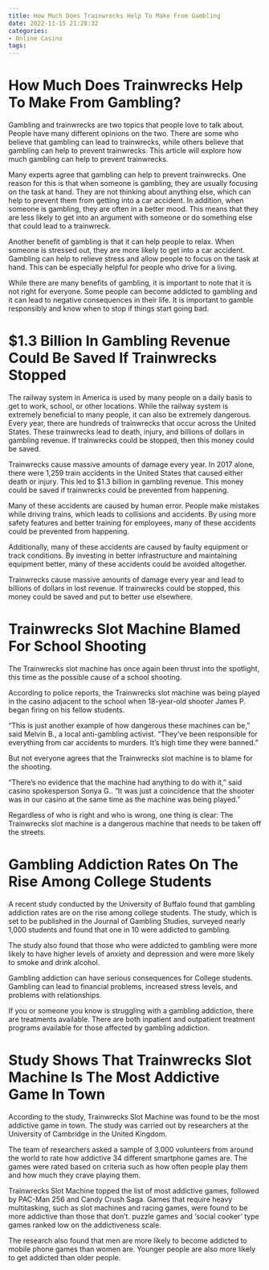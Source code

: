 ```yaml
---
title: How Much Does Trainwrecks Help To Make From Gambling
date: 2022-11-15 21:28:32
categories:
- Online Casino
tags:
---
```



#  How Much Does Trainwrecks Help To Make From Gambling?

Gambling and trainwrecks are two topics that people love to talk about. People have many different opinions on the two. There are some who believe that gambling can lead to trainwrecks, while others believe that gambling can help to prevent trainwrecks. This article will explore how much gambling can help to prevent trainwrecks.

Many experts agree that gambling can help to prevent trainwrecks. One reason for this is that when someone is gambling, they are usually focusing on the task at hand. They are not thinking about anything else, which can help to prevent them from getting into a car accident. In addition, when someone is gambling, they are often in a better mood. This means that they are less likely to get into an argument with someone or do something else that could lead to a trainwreck.

Another benefit of gambling is that it can help people to relax. When someone is stressed out, they are more likely to get into a car accident. Gambling can help to relieve stress and allow people to focus on the task at hand. This can be especially helpful for people who drive for a living.

While there are many benefits of gambling, it is important to note that it is not right for everyone. Some people can become addicted to gambling and it can lead to negative consequences in their life. It is important to gamble responsibly and know when to stop if things start going bad.

#  $1.3 Billion In Gambling Revenue Could Be Saved If Trainwrecks Stopped

The railway system in America is used by many people on a daily basis to get to work, school, or other locations. While the railway system is extremely beneficial to many people, it can also be extremely dangerous. Every year, there are hundreds of trainwrecks that occur across the United States. These trainwrecks lead to death, injury, and billions of dollars in gambling revenue. If trainwrecks could be stopped, then this money could be saved.

Trainwrecks cause massive amounts of damage every year. In 2017 alone, there were 1,259 train accidents in the United States that caused either death or injury. This led to $1.3 billion in gambling revenue. This money could be saved if trainwrecks could be prevented from happening.

Many of these accidents are caused by human error. People make mistakes while driving trains, which leads to collisions and accidents. By using more safety features and better training for employees, many of these accidents could be prevented from happening.

Additionally, many of these accidents are caused by faulty equipment or track conditions. By investing in better infrastructure and maintaining equipment better, many of these accidents could be avoided altogether.

Trainwrecks cause massive amounts of damage every year and lead to billions of dollars in lost revenue. If trainwrecks could be stopped, this money could be saved and put to better use elsewhere.

#  Trainwrecks Slot Machine Blamed For School Shooting

The Trainwrecks slot machine has once again been thrust into the spotlight, this time as the possible cause of a school shooting.

According to police reports, the Trainwrecks slot machine was being played in the casino adjacent to the school when 18-year-old shooter James P. began firing on his fellow students.

“This is just another example of how dangerous these machines can be,” said Melvin B., a local anti-gambling activist. “They’ve been responsible for everything from car accidents to murders. It’s high time they were banned.”

But not everyone agrees that the Trainwrecks slot machine is to blame for the shooting.

“There’s no evidence that the machine had anything to do with it,” said casino spokesperson Sonya G.. “It was just a coincidence that the shooter was in our casino at the same time as the machine was being played.”

Regardless of who is right and who is wrong, one thing is clear: The Trainwrecks slot machine is a dangerous machine that needs to be taken off the streets.

#  Gambling Addiction Rates On The Rise Among College Students

A recent study conducted by the University of Buffalo found that gambling addiction rates are on the rise among college students. The study, which is set to be published in the Journal of Gambling Studies, surveyed nearly 1,000 students and found that one in 10 were addicted to gambling.

The study also found that those who were addicted to gambling were more likely to have higher levels of anxiety and depression and were more likely to smoke and drink alcohol.

Gambling addiction can have serious consequences for College students. Gambling can lead to financial problems, increased stress levels, and problems with relationships.

If you or someone you know is struggling with a gambling addiction, there are treatments available. There are both inpatient and outpatient treatment programs available for those affected by gambling addiction.

#  Study Shows That Trainwrecks Slot Machine Is The Most Addictive Game In Town

According to the study, Trainwrecks Slot Machine was found to be the most addictive game in town. The study was carried out by researchers at the University of Cambridge in the United Kingdom.

The team of researchers asked a sample of 3,000 volunteers from around the world to rate how addictive 34 different smartphone games are. The games were rated based on criteria such as how often people play them and how much they crave playing them.

Trainwrecks Slot Machine topped the list of most addictive games, followed by PAC-Man 256 and Candy Crush Saga. Games that require heavy multitasking, such as slot machines and racing games, were found to be more addictive than those that don’t. puzzle games and ‘social cooker’ type games ranked low on the addictiveness scale.

The research also found that men are more likely to become addicted to mobile phone games than women are. Younger people are also more likely to get addicted than older people.